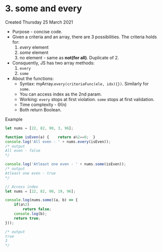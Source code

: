 # 3. some and every
Created Thursday 25 March 2021


* Purpose - concise code.
* Given a criteria and an array, there are 3 possibilities. The criteria holds for:
	1. *every* element
	2. *some* element
	3. no element - same as **not(for all)**. Duplicate of 2.
* Consquently, JS has two array methods:
	1. ``every``
	2. ``some``
* About the functions:
	* Syntax: myArray.``every(criteriaFunc(ele, idx){})``. Similarly for ``some``.
	* You can access index as the 2nd param.
	* Working: ``every`` stops at first violation. ``some`` stops at first validation.
	* Time complexity - Θ(n)
	* Both return Boolean.

Example
```js
let nums = [22, 82, 90, 3, 96];

function isEven(a) {	return a%2==0;	}
console.log('All even - ' + nums.every(isEven));
/* output
All even - false
*/

console.log('Atleast one even - ' + nums.some(isEven));
/* output
Atleast one even - true
*/

// Access index
let nums = [22, 82, 90, 19, 96];

console.log(nums.some((a, b) => {
	if(a%2)
		return false;
	console.log(b);
	return true;
}));

/* output
true
3
*/
```

